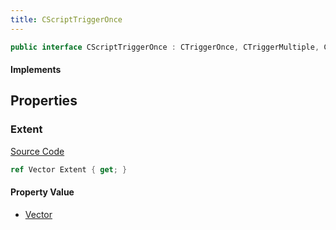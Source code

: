 ```yaml
---
title: CScriptTriggerOnce
---
```


```csharp
public interface CScriptTriggerOnce : CTriggerOnce, CTriggerMultiple, CBaseTrigger, CBaseToggle, CBaseModelEntity, CBaseEntity, CEntityInstance, ISchemaClass<CEntityInstance>, ISchemaClass<CBaseEntity>, ISchemaClass<CBaseModelEntity>, ISchemaClass<CBaseToggle>, ISchemaClass<CBaseTrigger>, ISchemaClass<CTriggerMultiple>, ISchemaClass<CTriggerOnce>, ISchemaClass<CScriptTriggerOnce>, ISchemaField, ISchemaClass, INativeHandle
```

#### Implements

## Properties

### Extent

[Source Code](https://github.com/swiftly-solution/swiftlys2/blob/main/managed/src/SwiftlyS2.Generated/Schemas/Interfaces/CScriptTriggerOnce.cs#L17)

```csharp
ref Vector Extent { get; }
```

#### Property Value

- [Vector](/docs/api/shared/natives/vector)

